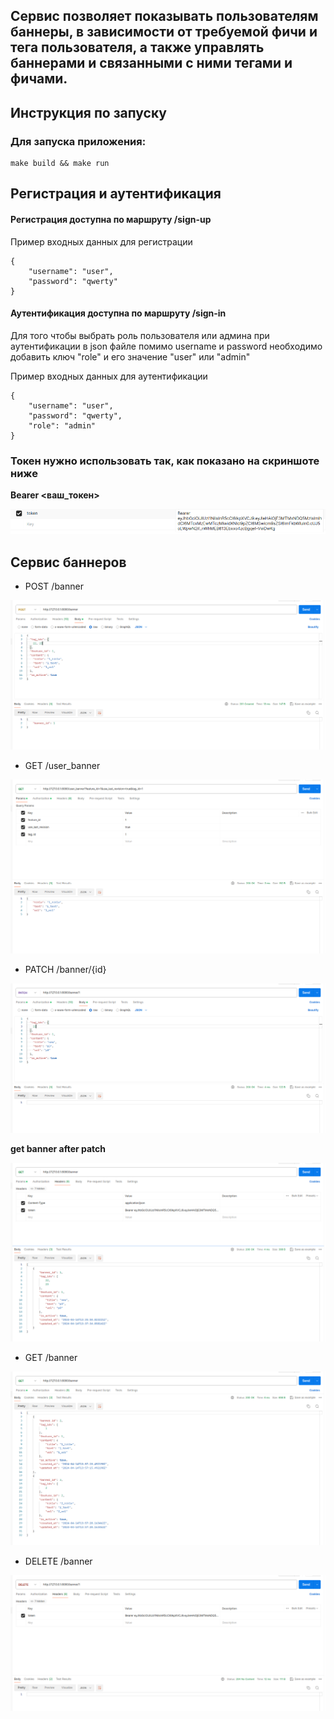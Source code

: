 ## Cервис позволяет показывать пользователям баннеры, в зависимости от требуемой фичи и тега пользователя, а также управлять баннерами и связанными с ними тегами и фичами.

## Инструкция по запуску

### Для запуска приложения:

```
make build && make run
```

## Регистрация и аутентификация

#### Регистрация доступна по маршруту /sign-up

Пример входных данных для регистрации
```
{
    "username": "user",
    "password": "qwerty"
}
```

#### Аутентификация доступна по маршруту /sign-in

Для того чтобы выбрать роль пользователя или админа при аутентификации в json файле помимо username и password необходимо добавить ключ "role" и его значение "user" или "admin"

Пример входных данных для аутентификации
```
{
    "username": "user",
    "password": "qwerty",
    "role": "admin"
}
```

### Токен нужно использовать так, как показано на скриншоте ниже

**Bearer <ваш_токен>**

![](images/token_example.png)

## Сервис баннеров

* POST /banner

![](images/post.png)

* GET /user_banner

![](images/get.png)

* PATCH /banner/{id}

![](images/patch.png)

**get banner after patch**

![](images/after_patch.png)

* GET /banner

![](images/get_all.png)

* DELETE /banner

![](images/delete.png)